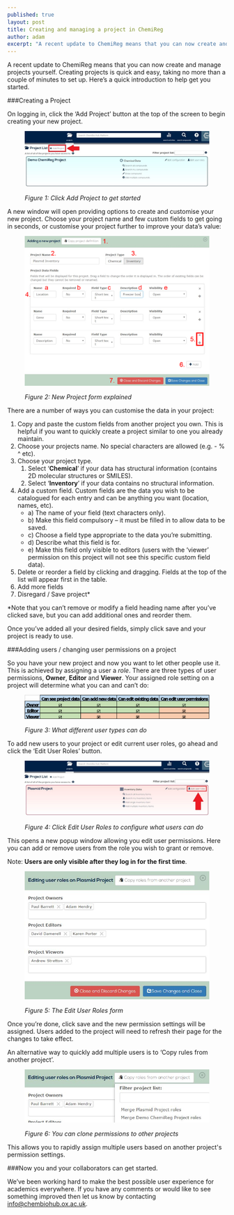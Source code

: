 ```yaml
---
published: true
layout: post
title: Creating and managing a project in ChemiReg
author: adam
excerpt: "A recent update to ChemiReg means that you can now create and manage projects yourself. Creating projects is quick and easy, taking no more than a couple of minutes to set up. Here’s a quick introduction to help get you started."
---
```


A recent update to ChemiReg means that you can now create and manage projects yourself. Creating projects is quick and easy, taking no more than a couple of minutes to set up. Here’s a quick introduction to help get you started.

###Creating a Project

On logging in, click the ‘Add Project’ button at the top of the screen to begin creating your new project.

<figure class="white-bg">
    <img src="/assets/img/chemireg-projects/chemireg-pr-1.png" alt="Click Add Project to get started" class="img-responsive center-block">
<figcaption class="text-center">
    <p><em>Figure 1: Click Add Project to get started</em></p>
</figcaption>
</figure>

A new window will open providing options to create and customise your new project. Choose your project name and few custom fields to get going in seconds, or customise your project further to improve your data’s value:

<figure class="white-bg">
    <img src="/assets/img/chemireg-projects/chemireg-pr-2.png" alt="New Project form explained" class="img-responsive center-block">
<figcaption class="text-center">
    <p><em>Figure 2: New Project form explained</em></p>
</figcaption>
</figure>

There are a number of ways you can customise the data in your project:

1. Copy and paste the custom fields from another project you own. This is helpful if you want to quickly create a project similar to one you already maintain.
2. Choose your projects name. No special characters are allowed (e.g. -  % ^ etc).
3. Choose your project type. 
    1. Select ‘**Chemical**’ if your data has structural information (contains 2D molecular structures or SMILES).
    2. Select ‘**Inventory**’ if your data contains no structural information.
4. Add a custom field. Custom fields are the data you wish to be catalogued for each entry and can be anything you want (location, names, etc).
    + a) The name of your field (text characters only).
    + b) Make this field compulsory – it must be filled in to allow data to be saved.
    + c) Choose a field type appropriate to the data you’re submitting.
    + d) Describe what this field is for.
    + e) Make this field only visible to editors (users with the ‘viewer’ permission on this project will not see this specific custom field data). 
5. Delete or reorder a field by clicking and dragging. Fields at the top of the list will appear first in the table.
6. Add more fields
7. Disregard / Save project*

*Note that you can’t remove or modify a field heading name after you’ve clicked save, but you can add additional ones and reorder them.

Once you’ve added all your desired fields, simply click save and your project is ready to use.

###Adding users / changing user permissions on a project

So you have your new project and now you want to let other people use it. This is achieved by assigning a user a *role*. There are three types of user permissions, **Owner**, **Editor** and **Viewer**. Your assigned role setting on a project will determine what you can and can’t do:

<figure class="white-bg">
    <img src="/assets/img/chemireg-projects/chemireg-pr-table.png" alt="What different user types can do" class="img-responsive center-block">
<figcaption class="text-center">
    <p><em>Figure 3: What different user types can do</em></p>
</figcaption>
</figure>


To add new users to your project or edit current user roles, go ahead and click the ‘Edit User Roles’ button.

<figure class="white-bg">
    <img src="/assets/img/chemireg-projects/chemireg-pr-3.png" alt="Click Edit User Roles to configure what users can do" class="img-responsive center-block">
<figcaption class="text-center">
    <p><em>Figure 4: Click Edit User Roles to configure what users can do</em></p>
</figcaption>
</figure>

This opens a new popup window allowing you edit user permissions. Here you can add or remove users from the role you wish to grant or remove.

Note: **Users are only visible after they log in for the first time**.

<figure class="white-bg">
    <img src="/assets/img/chemireg-projects/chemireg-pr-4.png" alt="The Edit User Roles form" class="img-responsive center-block">
<figcaption class="text-center">
    <p><em>Figure 5: The Edit User Roles form</em></p>
</figcaption>
</figure>

Once you’re done, click save and the new permission settings will be assigned. Users added to the project will need to refresh their page for the changes to take effect.

An alternative way to quickly add multiple users is to ‘Copy rules from another project’.

<figure class="white-bg">
    <img src="/assets/img/chemireg-projects/chemireg-pr-5.png" alt="You can clone permissions to other projects" class="img-responsive center-block">
<figcaption class="text-center">
    <p><em>Figure 6: You can clone permissions to other projects</em></p>
</figcaption>
</figure>

This allows you to rapidly assign multiple users based on another project's permission settings.

###Now you and your collaborators can get started.

We’ve been working hard to make the best possible user experience for academics everywhere. If you have any comments or would like to see something improved then let us know by contacting <a href="mailto:info@chembiohub.ox.ac.uk">info@chembiohub.ox.ac.uk</a>.

